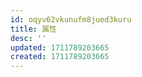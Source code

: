 ```yaml
---
id: oqyv62vkunufm8jued3kuru
title: 属性
desc: ''
updated: 1711789203665
created: 1711789203665
---
```

